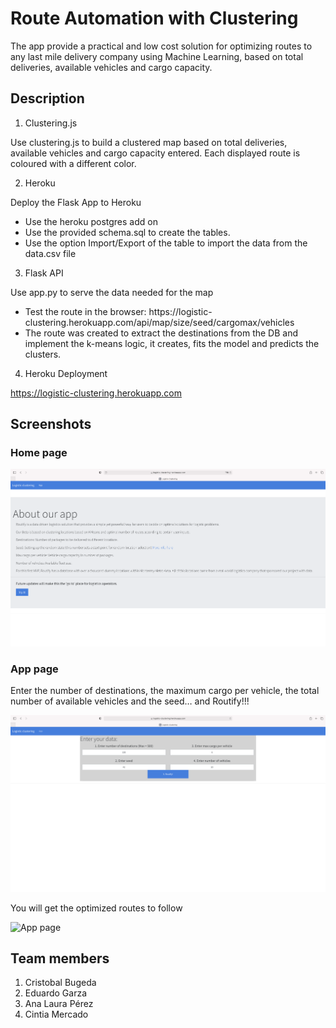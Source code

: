 # Route Automation with Clustering
The app provide a practical and low cost solution for optimizing routes to any last mile delivery company using Machine Learning, based on total deliveries, available vehicles and cargo capacity.

## Description

1. Clustering.js

Use clustering.js to build a clustered map based on total deliveries, available vehicles and cargo capacity entered. Each displayed route is coloured with a different color.

2. Heroku

Deploy the Flask App to Heroku

  * Use the heroku postgres add on
  * Use the provided schema.sql to create the tables.
  * Use the option Import/Export of the table to import the data from the data.csv file

3. Flask API

Use app.py to serve the data needed for the map

  * Test the route in the browser: 
  https://<span></span>logistic-clustering.herokuapp.com/api/map/size/seed/cargomax/vehicles
  * The route was created to extract the destinations from the DB and implement the   k-means logic, it creates, fits the model and predicts the clusters.

4. Heroku Deployment

<https://logistic-clustering.herokuapp.com>

## Screenshots

### Home page

![Home page](static/images/home_page.png)

### App page

Enter the number of destinations, the maximum cargo per vehicle, the total number of available vehicles and the seed… and Routify!!!

![App page](static/images/app_page.png)

You will get the optimized routes to follow 

![App page](static/images/map_page.png)

## Team members

1. Cristobal Bugeda
2. Eduardo Garza
3. Ana Laura Pérez
4. Cintia Mercado

